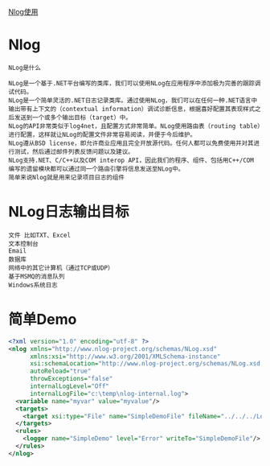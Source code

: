 [Nlog使用](https://www.cnblogs.com/zhangchengye/p/6297685.html)
# Nlog
    NLog是什么

    NLog是一个基于.NET平台编写的类库，我们可以使用NLog在应用程序中添加极为完善的跟踪调试代码。
    NLog是一个简单灵活的.NET日志记录类库。通过使用NLog，我们可以在任何一种.NET语言中输出带有上下文的（contextual information）调试诊断信息，根据喜好配置其表现样式之后发送到一个或多个输出目标（target）中。
    NLog的API非常类似于log4net，且配置方式非常简单。NLog使用路由表（routing table）进行配置，这样就让NLog的配置文件非常容易阅读，并便于今后维护。
    NLog遵从BSD license，即允许商业应用且完全开放源代码。任何人都可以免费使用并对其进行测试，然后通过邮件列表反馈问题以及建议。
    NLog支持.NET、C/C++以及COM interop API，因此我们的程序、组件、包括用C++/COM 编写的遗留模块都可以通过同一个路由引擎将信息发送至NLog中。
    简单来说Nlog就是用来记录项目日志的组件

# NLog日志输出目标

    文件 比如TXT、Excel
    文本控制台
    Email
    数据库
    网络中的其它计算机（通过TCP或UDP）
    基于MSMQ的消息队列
    Windows系统日志
# 简单Demo
~~~ xml
<?xml version="1.0" encoding="utf-8" ?>
<nlog xmlns="http://www.nlog-project.org/schemas/NLog.xsd"
      xmlns:xsi="http://www.w3.org/2001/XMLSchema-instance"
      xsi:schemaLocation="http://www.nlog-project.org/schemas/NLog.xsd NLog.xsd"
      autoReload="true"
      throwExceptions="false"
      internalLogLevel="Off" 
      internalLogFile="c:\temp\nlog-internal.log">
  <variable name="myvar" value="myvalue"/>
  <targets>
    <target xsi:type="File" name="SimpleDemoFile" fileName="../../../Logs/SimpleDemo.txt" layout="${message}" encoding="UTF-8"/>
  </targets>
  <rules>
    <logger name="SimpleDemo" level="Error" writeTo="SimpleDemoFile"/>
  </rules>
</nlog>
~~~ 